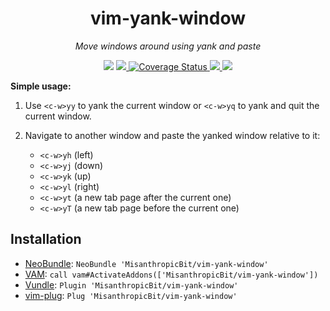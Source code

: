 <div align="center">
  <h1>vim-yank-window</h1>
  <p><i>Move windows around using yank and paste</i></p>
  <p>
    <img src="https://img.shields.io/badge/version-1.0.0-blue" />
    <a href="https://github.com/MisanthropicBit/vim-yank-window/actions?query=workflow%3A%22Run+vader+tests%22">
        <img src="https://img.shields.io/github/workflow/status/MisanthropicBit/vim-yank-window/Run%20vader%20tests/master" />
    </a>
    <a href="https://coveralls.io/github/MisanthropicBit/vim-yank-window?branch=master">
        <img src="https://coveralls.io/repos/github/MisanthropicBit/vim-yank-window/badge.svg?branch=master" alt="Coverage Status" />
    </a>
    <a href="/LICENSE">
        <img
        src="https://img.shields.io/github/license/MisanthropicBit/vim-yank-window" />
    </a>
    <img src="https://img.shields.io/badge/compatible-neovim-blueviolet" />
  </p>
</div>

**Simple usage:**

1. Use `<c-w>yy` to yank the current window or `<c-w>yq` to yank and quit the
   current window.

2. Navigate to another window and paste the yanked window relative to it:
   * `<c-w>yh` (left)
   * `<c-w>yj` (down)
   * `<c-w>yk` (up)
   * `<c-w>yl` (right)
   * `<c-w>yt` (a new tab page after the current one)
   * `<c-w>yT` (a new tab page before the current one)

## Installation

* [NeoBundle](https://github.com/Shougo/neobundle.vim):
  `NeoBundle 'MisanthropicBit/vim-yank-window'`
* [VAM](https://github.com/MarcWeber/vim-addon-manager):
  `call vam#ActivateAddons(['MisanthropicBit/vim-yank-window'])`
* [Vundle](https://github.com/VundleVim/Vundle.vim):
  `Plugin 'MisanthropicBit/vim-yank-window'`
* [vim-plug](https://github.com/junegunn/vim-plug):
  `Plug 'MisanthropicBit/vim-yank-window'`
